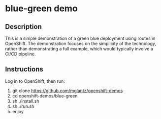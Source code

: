 # blue-green demo

## Description
This is a simple demonstration of a green blue deployment using routes in OpenShift.
The demonstration focuses on the simplicity of the technology, rather than demonstrating a full example, which would typically involve a CI/CD pipeline.

## Instructions
Log in to OpenShift, then run:
1. git clone https://github.com/mglantz/openshift-demos
2. cd openshift-demos/blue-green
3. sh ./install.sh
4. sh ./run.sh
5. enjoy
